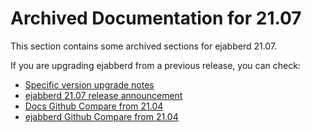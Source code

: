 # Archived Documentation for 21.07

This section contains some archived sections for ejabberd 21.07.

If you are upgrading ejabberd from a previous release, you can check:

* [Specific version upgrade notes](upgrade.md)
* [ejabberd 21.07 release announcement](https://www.process-one.net/blog/ejabberd-21-07/)
* [Docs Github Compare from 21.04](https://github.com/processone/docs.ejabberd.im/compare/21.04..21.07)
* [ejabberd Github Compare from 21.04](https://github.com/processone/ejabberd/compare/21.04..21.07)

